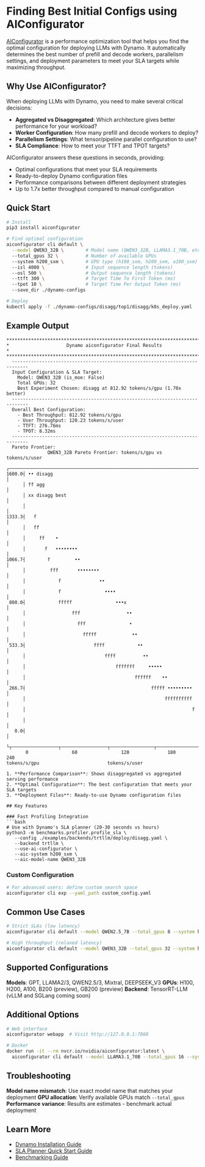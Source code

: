 <!--
SPDX-FileCopyrightText: Copyright (c) 2025 NVIDIA CORPORATION & AFFILIATES. All rights reserved.
SPDX-License-Identifier: Apache-2.0
-->

# Finding Best Initial Configs using AIConfigurator

[AIConfigurator](https://github.com/ai-dynamo/aiconfigurator/tree/main) is a performance optimization tool that helps you find the optimal configuration for deploying LLMs with Dynamo. It automatically determines the best number of prefill and decode workers, parallelism settings, and deployment parameters to meet your SLA targets while maximizing throughput.

## Why Use AIConfigurator?

When deploying LLMs with Dynamo, you need to make several critical decisions:
- **Aggregated vs Disaggregated**: Which architecture gives better performance for your workload?
- **Worker Configuration**: How many prefill and decode workers to deploy?
- **Parallelism Settings**: What tensor/pipeline parallel configuration to use?
- **SLA Compliance**: How to meet your TTFT and TPOT targets?

AIConfigurator answers these questions in seconds, providing:
- Optimal configurations that meet your SLA requirements
- Ready-to-deploy Dynamo configuration files
- Performance comparisons between different deployment strategies
- Up to 1.7x better throughput compared to manual configuration

## Quick Start

```bash
# Install
pip3 install aiconfigurator

# Find optimal configuration
aiconfigurator cli default \
  --model QWEN3_32B \        # Model name (QWEN3_32B, LLAMA3.1_70B, etc.)
  --total_gpus 32 \          # Number of available GPUs
  --system h200_sxm \        # GPU type (h100_sxm, h200_sxm, a100_sxm)
  --isl 4000 \               # Input sequence length (tokens)
  --osl 500 \                # Output sequence length (tokens)
  --ttft 300 \               # Target Time To First Token (ms)
  --tpot 10 \                # Target Time Per Output Token (ms)
  --save_dir ./dynamo-configs

# Deploy
kubectl apply -f ./dynamo-configs/disagg/top1/disagg/k8s_deploy.yaml
```

## Example Output

```text
********************************************************************************
*                     Dynamo aiconfigurator Final Results                      *
********************************************************************************
  ----------------------------------------------------------------------------
  Input Configuration & SLA Target:
    Model: QWEN3_32B (is_moe: False)
    Total GPUs: 32
    Best Experiment Chosen: disagg at 812.92 tokens/s/gpu (1.70x better)
  ----------------------------------------------------------------------------
  Overall Best Configuration:
    - Best Throughput: 812.92 tokens/s/gpu
    - User Throughput: 120.23 tokens/s/user
    - TTFT: 276.76ms
    - TPOT: 8.32ms
  ----------------------------------------------------------------------------
  Pareto Frontier:
               QWEN3_32B Pareto Frontier: tokens/s/gpu vs tokens/s/user
      ┌────────────────────────────────────────────────────────────────────────┐
1600.0┤ •• disagg                                                              │
      │ ff agg                                                                 │
      │ xx disagg best                                                         │
      │                                                                        │
1333.3┤   f                                                                    │
      │   ff                                                                   │
      │     ff    •                                                            │
      │       f   ••••••••                                                     │
1066.7┤        f         ••                                                    │
      │         fff       ••••••••                                             │
      │            f              ••                                           │
      │            f                ••••                                       │
 800.0┤            fffff                •••x                                   │
      │                 fff                 ••                                 │
      │                   fff                •                                 │
      │                     fffff             ••                               │
 533.3┤                         ffff            ••                             │
      │                             ffff          ••                           │
      │                                 fffffff     •••••                      │
      │                                        ffffff    ••                    │
 266.7┤                                              fffff •••••••••           │
      │                                                   ffffffffff           │
      │                                                             f          │
      │                                                                        │
   0.0┤                                                                        │
      └┬─────────────────┬─────────────────┬────────────────┬─────────────────┬┘
       0                60                120              180              240
tokens/s/gpu                         tokens/s/user

1. **Performance Comparison**: Shows disaggregated vs aggregated serving performance
2. **Optimal Configuration**: The best configuration that meets your SLA targets
3. **Deployment Files**: Ready-to-use Dynamo configuration files

## Key Features

### Fast Profiling Integration
```bash
# Use with Dynamo's SLA planner (20-30 seconds vs hours)
python3 -m benchmarks.profiler.profile_sla \
   --config ./examples/backends/trtllm/deploy/disagg.yaml \
   --backend trtllm \
   --use-ai-configurator \
   --aic-system h200_sxm \
   --aic-model-name QWEN3_32B
```

### Custom Configuration
```bash
# For advanced users: define custom search space
aiconfigurator cli exp --yaml_path custom_config.yaml
```

## Common Use Cases

```bash
# Strict SLAs (low latency)
aiconfigurator cli default --model QWEN2.5_7B --total_gpus 8 --system h200_sxm --ttft 100 --tpot 5

# High throughput (relaxed latency)
aiconfigurator cli default --model QWEN3_32B --total_gpus 32 --system h200_sxm --ttft 1000 --tpot 50
```

## Supported Configurations

**Models**: GPT, LLAMA2/3, QWEN2.5/3, Mixtral, DEEPSEEK_V3
**GPUs**: H100, H200, A100, B200 (preview), GB200 (preview)
**Backend**: TensorRT-LLM (vLLM and SGLang coming soon)

## Additional Options

```bash
# Web interface
aiconfigurator webapp  # Visit http://127.0.0.1:7860

# Docker
docker run -it --rm nvcr.io/nvidia/aiconfigurator:latest \
  aiconfigurator cli default --model LLAMA3.1_70B --total_gpus 16 --system h100_sxm
```

## Troubleshooting

**Model name mismatch**: Use exact model name that matches your deployment
**GPU allocation**: Verify available GPUs match `--total_gpus`
**Performance variance**: Results are estimates - benchmark actual deployment

## Learn More

- [Dynamo Installation Guide](/docs/kubernetes/installation_guide.md)
- [SLA Planner Quick Start Guide](/docs/planner/sla_planner_quickstart.md)
- [Benchmarking Guide](/docs/benchmarks/benchmarking.md)